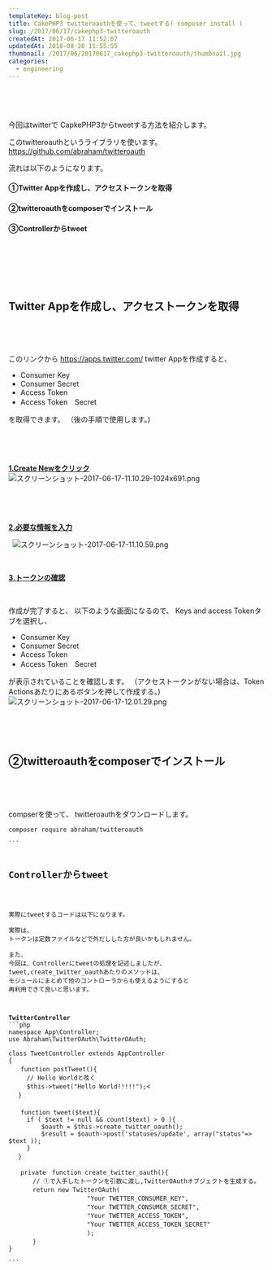 ```yaml
---
templateKey: blog-post
title: CakePHP3 twitteroauthを使って、tweetする( composer install )
slug: /2017/06/17/cakephp3-twitteroauth
createdAt: 2017-06-17 11:52:07
updatedAt: 2018-08-26 11:55:55
thumbnail: /2017/06/20170617_cakephp3-twitteroauth/thumbnail.jpg
categories: 
  - engineering
---
```


&nbsp;

&nbsp;

今回はtwitterで
CapkePHP3からtweetする方法を紹介します。

このtwitteroauthというライブラリを使います。
<a href="https://github.com/abraham/twitteroauth">https://github.com/abraham/twitteroauth</a>

流れは以下のようになります。
<h4></h4>
<h4></h4>
<h4>①Twitter Appを作成し、アクセストークンを取得</h4>
<h4>②twitteroauthをcomposerでインストール</h4>
<h4>③Controllerからtweet</h4>
&nbsp;

<div class="after-intro"></div>

&nbsp;

&nbsp;
<h2 class="chapter">Twitter Appを作成し、アクセストークンを取得</h2>
&nbsp;

&nbsp;

このリンクから
<a href="https://apps.twitter.com/">https://apps.twitter.com/</a>
twitter Appを作成すると、
<ul>
 	<li>Consumer Key</li>
 	<li>Consumer Secret</li>
 	<li>Access Token</li>
 	<li>Access Token　Secret</li>
</ul>
を取得できます。
（後の手順で使用します。)

&nbsp;

&nbsp;

<span style="text-decoration: underline;"><strong>1.Create Newをクリック</strong></span>
<img class="post-image" src="http://ver-1-0.net.s3-website-ap-northeast-1.amazonaws.com/uploads/2017/06/20170617_cakephp3-twitteroauth/スクリーンショット-2017-06-17-11.10.29-1024x691.png" alt="スクリーンショット-2017-06-17-11.10.29-1024x691.png"/>

&nbsp;

&nbsp;

<span style="text-decoration: underline;"><strong>2.必要な情報を入力</strong></span>

&nbsp;
<img class="post-image" src="http://ver-1-0.net.s3-website-ap-northeast-1.amazonaws.com/uploads/2017/06/20170617_cakephp3-twitteroauth/スクリーンショット-2017-06-17-11.10.59.png" alt="スクリーンショット-2017-06-17-11.10.59.png"/>

&nbsp;

<span style="text-decoration: underline;"><strong>3.トークンの確認</strong></span>

&nbsp;

作成が完了すると、
以下のような画面になるので、
Keys and access Tokenタブを選択し、
<ul>
 	<li>Consumer Key</li>
 	<li>Consumer Secret</li>
 	<li>Access Token</li>
 	<li>Access Token　Secret</li>
</ul>
が表示されていることを確認します。
（アクセストークンがない場合は、Token Actionsあたりにあるボタンを押して作成する。)
<img class="post-image" src="http://ver-1-0.net.s3-website-ap-northeast-1.amazonaws.com/uploads/2017/06/20170617_cakephp3-twitteroauth/スクリーンショット-2017-06-17-12.01.29.png" alt="スクリーンショット-2017-06-17-12.01.29.png"/>

&nbsp;

&nbsp;
<h2 class="chapter">②twitteroauthをcomposerでインストール</h2>
&nbsp;

&nbsp;

compserを使って、
twitteroauthをダウンロードします。
<pre><code class="bash">composer require abraham/twitteroauth

```
&nbsp;
<h2 class="chapter">Controllerからtweet</h2>
&nbsp;

実際にtweetするコードは以下になります。

実際は、
トークンは定数ファイルなどで外だしした方が良いかもしれません。

また、
今回は、Controllerにtweetの処理を記述しましたが、
tweet,create_twitter_oauthあたりのメソッドは、
モジュールにまとめて他のコントローラからも使えるようにすると
再利用できて良いと思います。

&nbsp;

<strong>TwitterController</strong>
```php
namespace App\Controller;
use Abraham\TwitterOAuth\TwitterOAuth;

class TweetController extends AppController
{
　　function postTweet(){
　　　// Hello Worldと呟く
　　　$this->tweet("Hello World!!!!!");<
 　}
 　　
　　function tweet($text){
     if ( $text != null &amp;&amp; count($text) > 0 ){
         $oauth = $this->create_twitter_oauth();
         $result = $oauth->post('statuses/update', array("status"=> $text ));
     }
 　}

　　private　function create_twitter_oauth(){
　　　　// ①で入手したトークンを引数に渡し,TwitterOAuthオブジェクトを生成する。
　　　　return new TwitterOAuth(
　　　　　　　　　　　　　"Your TWETTER_CONSUMER_KEY",
　　　　　　　　　　　　　"Your TWETTER_CONSUMER_SECRET",
　　　　　　　　　　　　　"Your TWETTER_ACCESS_TOKEN",
　　　　　　　　　　　　　"Your TWETTER_ACCESS_TOKEN_SECRET"
　　　　　　　　　　　　　);
　　　　}
}

```

&nbsp;
